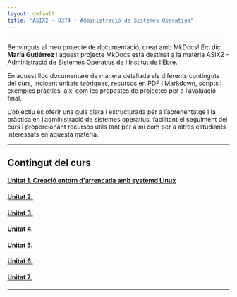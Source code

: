 ```yaml
---
layout: default
title: "ASIX2 - 0374 - Administració de Sistemes Operatius"
---
```


---

Benvinguts al meu projecte de documentació, creat amb MkDocs! Em dic **María Gutiérrez** i aquest projecte MkDocs està destinat a la matèria ASIX2 - Administració de Sistemes Operatius de l’Institut de l’Ebre.

En aquest lloc documentaré de manera detallada els diferents continguts del curs, incloent unitats teòriques, recursos en PDF i Markdown, scripts i exemples pràctics, així com les propostes de projectes per a l’avaluació final.

L’objectiu és oferir una guia clara i estructurada per a l’aprenentatge i la pràctica en l’administració de sistemes operatius, facilitant el seguiment del curs i proporcionant recursos útils tant per a mi com per a altres estudiants interessats en aquesta matèria.

---

## Contingut del curs

#### [Unitat 1. Creació entorn d'arrencada amb systemd Linux](unitat1/unitat1.md)

#### [Unitat 2.](unitat2/unitat2.md)

#### [Unitat 3.](unitat3/unitat3.md)

#### [Unitat 4.](unitat4/unitat4.md)

#### [Unitat 5.](unitat5/unitat5.md)

#### [Unitat 6.](unitat6/unitat6.md)

#### [Unitat 7.](unitat7/unitat7.md)

---

